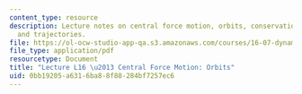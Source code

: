 ```yaml
---
content_type: resource
description: Lecture notes on central force motion, orbits, conservation of energy,
  and trajectories.
file: https://ol-ocw-studio-app-qa.s3.amazonaws.com/courses/16-07-dynamics-fall-2009/0bb19205a6316ba88f88284bf7257ec6_MIT16_07F09_Lec16.pdf
file_type: application/pdf
resourcetype: Document
title: "Lecture L16 \u2013 Central Force Motion: Orbits"
uid: 0bb19205-a631-6ba8-8f88-284bf7257ec6
---
```

